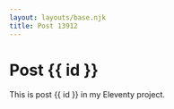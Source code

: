 ```yaml
---
layout: layouts/base.njk
title: Post 13912
---
```


# Post {{ id }}

This is post {{ id }} in my Eleventy project.
